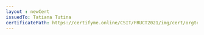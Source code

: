 ```yaml
--- 
layout : newCert 
issuedTo: Tatiana Tutina 
certificatePath: https://certifyme.online/CSIT/FRUCT2021/img/cert/orgteam/TatianaTutina_4098b.png
--- 
```


